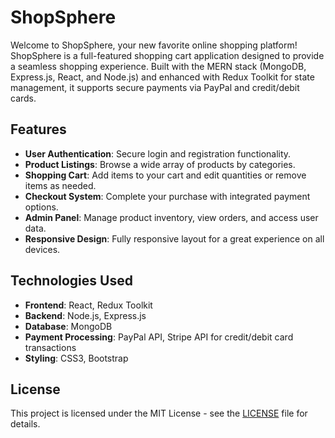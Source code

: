 # ShopSphere

Welcome to ShopSphere, your new favorite online shopping platform! ShopSphere is a full-featured shopping cart application designed to provide a seamless shopping experience. Built with the MERN stack (MongoDB, Express.js, React, and Node.js) and enhanced with Redux Toolkit for state management, it supports secure payments via PayPal and credit/debit cards.

## Features

- **User Authentication**: Secure login and registration functionality.
- **Product Listings**: Browse a wide array of products by categories.
- **Shopping Cart**: Add items to your cart and edit quantities or remove items as needed.
- **Checkout System**: Complete your purchase with integrated payment options.
- **Admin Panel**: Manage product inventory, view orders, and access user data.
- **Responsive Design**: Fully responsive layout for a great experience on all devices.

## Technologies Used

- **Frontend**: React, Redux Toolkit
- **Backend**: Node.js, Express.js
- **Database**: MongoDB
- **Payment Processing**: PayPal API, Stripe API for credit/debit card transactions
- **Styling**: CSS3, Bootstrap

## License
This project is licensed under the MIT License - see the [LICENSE](LICENSE) file for details.
